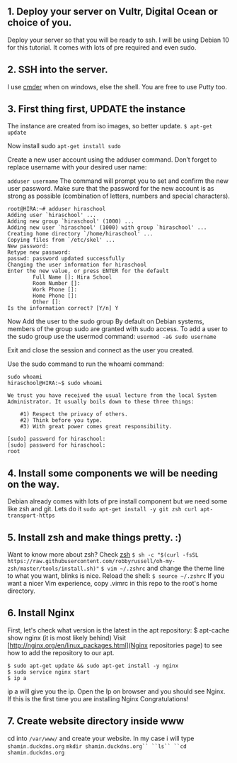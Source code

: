 ## 1. Deploy your server on Vultr, Digital Ocean or choice of you. 
Deploy your server so that you will be ready to ssh. I will be using Debian 10 for this tutorial. It comes with lots of pre required and even sudo.

## 2. SSH into the server.
I use [cmder](https://cmder.net/) when on windows, else the shell. You are free to use Putty too.

## 3. First thing first, UPDATE the instance
The instance are created from iso images, so better update. ```$ apt-get update```

Now install sudo
``` apt-get install sudo ```

Create a new user account using the adduser command. Don’t forget to replace username with your desired user name:

```adduser username```
The command will prompt you to set and confirm the new user password. Make sure that the password for the new account is as strong as possible (combination of letters, numbers and special characters).
```
root@HIRA:~# adduser hiraschool
Adding user `hiraschool' ...
Adding new group `hiraschool' (1000) ...
Adding new user `hiraschool' (1000) with group `hiraschool' ...
Creating home directory `/home/hiraschool' ...
Copying files from `/etc/skel' ...
New password:
Retype new password:
passwd: password updated successfully
Changing the user information for hiraschool
Enter the new value, or press ENTER for the default
        Full Name []: Hira School
        Room Number []:
        Work Phone []:
        Home Phone []:
        Other []:
Is the information correct? [Y/n] Y
```

Now Add the user to the sudo group
By default on Debian systems, members of the group sudo are granted with sudo access. To add a user to the sudo group use the usermod command:
```usermod -aG sudo username```

Exit and close the session and connect as the user you created.

Use the sudo command to run the whoami command:
```
sudo whoami
hiraschool@HIRA:~$ sudo whoami

We trust you have received the usual lecture from the local System
Administrator. It usually boils down to these three things:

    #1) Respect the privacy of others.
    #2) Think before you type.
    #3) With great power comes great responsibility.

[sudo] password for hiraschool:
[sudo] password for hiraschool:
root
```


## 4. Install some components we will be needing on the way.
Debian already comes with lots of pre install component but we need some like zsh and git. Lets do it
```sudo apt-get install -y git zsh curl apt-transport-https```

## 5. Install zsh and make things pretty. :)
Want to know more about zsh? Check [zsh](https://ohmyz.sh/)
```$ sh -c "$(curl -fsSL https://raw.githubusercontent.com/robbyrussell/oh-my-zsh/master/tools/install.sh)"```
```$ vim ~/.zshrc``` and change the theme line to what you want, blinks is nice. Reload the shell: ```$ source ~/.zshrc```
If you want a nicer Vim experience, copy .vimrc in this repo to the root's home directory.

## 6. Install Nginx
First, let's check what version is the latest in the apt repository: $ apt-cache show nginx (it is most likely behind) Visit [http://nginx.org/en/linux_packages.html](Nginx repositories page) to see how to add the repository to our apt.

```
$ sudo apt-get update && sudo apt-get install -y nginx
$ sudo service nginx start
$ ip a
```
ip a  will give you the ip. Open the Ip on browser and you should see Nginx. If this is the first time you are installing Nginx Congratulations!

## 7. Create website directory inside www
cd into ```/var/www/``` and create your website. In my case i will type ```shamin.duckdns.org```
```mkdir shamin.duckdns.org``
``ls``
``cd shamin.duckdns.org```
